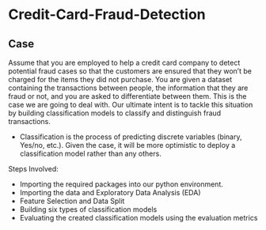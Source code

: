 # Credit-Card-Fraud-Detection

## Case

Assume that you are employed to help a credit card company to detect potential fraud cases so that the customers are ensured that they won’t be charged for the items they did not purchase. You are given a dataset containing the transactions between people, the information that they are fraud or not, and you are asked to differentiate between them. This is the case we are going to deal with. Our ultimate intent is to tackle this situation by building classification models to classify and distinguish fraud transactions. 


- Classification is the process of predicting discrete variables (binary, Yes/no, etc.). Given the case, it will be more optimistic to deploy a classification model rather than any others.

Steps Involved: 
- Importing the required packages into our python environment.
- Importing the data and Exploratory Data Analysis (EDA)
- Feature Selection and Data Split
- Building six types of classification models
- Evaluating the created classification models using the evaluation metrics
